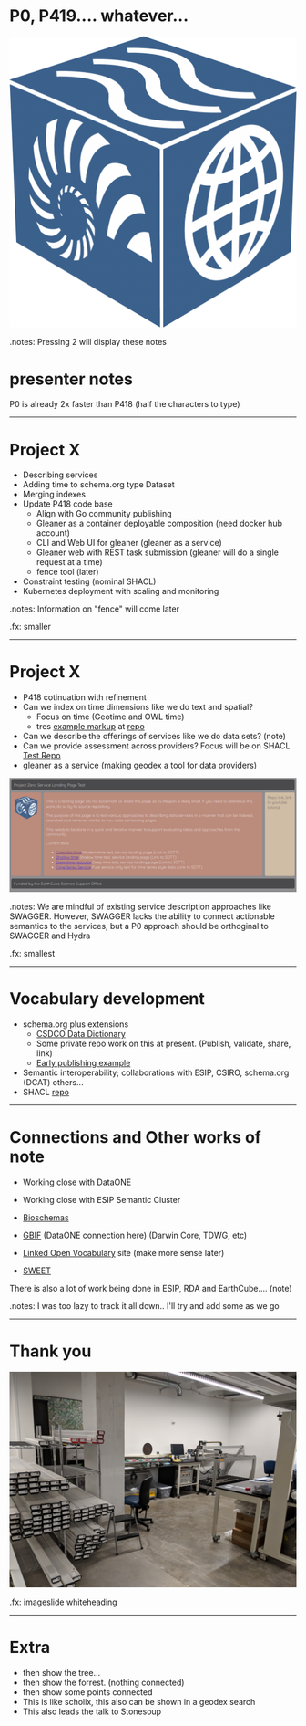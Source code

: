 # P0, P419....  whatever...


<img src="../assets/logo_earthcube_big.png" />

.notes: Pressing 2 will display these notes


# presenter notes 
P0 is already 2x faster than P418 (half the characters to type)

---
# Project X

* Describing services 
* Adding time to schema.org type Dataset
* Merging indexes
* Update P418 code base
	* Align with Go community publishing 
	* Gleaner as a container deployable composition (need docker hub account)
	* CLI and Web UI for gleaner (gleaner as a service)
	* Gleaner web with REST task submission (gleaner will do a single request at a time)
	* fence tool (later)
* Constraint testing (nominal SHACL)
* Kubernetes deployment with scaling and monitoring 

.notes: Information on "fence" will come later

.fx: smaller

---
# Project X

* P418 cotinuation with refinement
* Can we index on time dimensions like we do text and spatial?
	* Focus on time (Geotime and OWL time)
	* tres [example markup](https://github.com/earthcubearchitecture-project418/garden/blob/master/tres/static/deeptime.html) at [repo](https://github.com/earthcubearchitecture-project418/garden/tree/master/tres)
* Can we describe the offerings of services like we do data sets? (note)
* Can we provide assessment across providers?   Focus will be on SHACL [Test Repo](https://github.com/fils/shaclservice)
* gleaner as a service (making geodex a tool for data providers)

<img src="../assets/tres.png">

.notes: We are mindful of existing service description approaches like SWAGGER.  However, SWAGGER lacks the ability to connect actionable semantics to the services, but a P0 approach should be orthoginal to SWAGGER and Hydra

.fx: smallest

---
# Vocabulary development

* schema.org plus extensions
	* [CSDCO Data Dictionary](https://docs.google.com/spreadsheets/d/1MsyblEQLDQ99iOuWDDWoKI4iEuL1jgfVLsVS0iULHZo/edit?usp=sharing)
	* Some private repo work on this at present.   (Publish, validate, share, link)
	* [Early publishing example](http://opencoredata.org/voc/csdco/v1/)
* Semantic interoperability; collaborations with ESIP, CSIRO, schema.org (DCAT) others...
* SHACL [repo](https://github.com/fils/shaclservice)


---
# Connections and Other works of note

* Working close with DataONE
* Working close with ESIP Semantic Cluster

* [Bioschemas](http://bioschemas.org/)
* [GBIF](https://www.gbif.org/) (DataONE connection here) (Darwin Core, TDWG, etc)
* [Linked Open Vocabulary](https://lov.linkeddata.es/dataset/lov/) site (make more sense later)
* [SWEET](http://sweetontology.net) 

There is also a lot of work being done in ESIP, RDA and EarthCube....  (note)

.notes:  I was too lazy to track it all down..  I'll try and add some as we go

---
# Thank you

<img src="../assets/CSDCOcorelab.jpg" />

.fx: imageslide whiteheading


---
# Extra


* then show the tree...
* then show the forrest.  (nothing connected)
* then show some points connected
* This is like scholix, this also can be shown in a 
geodex search
* This also leads the talk to Stonesoup


